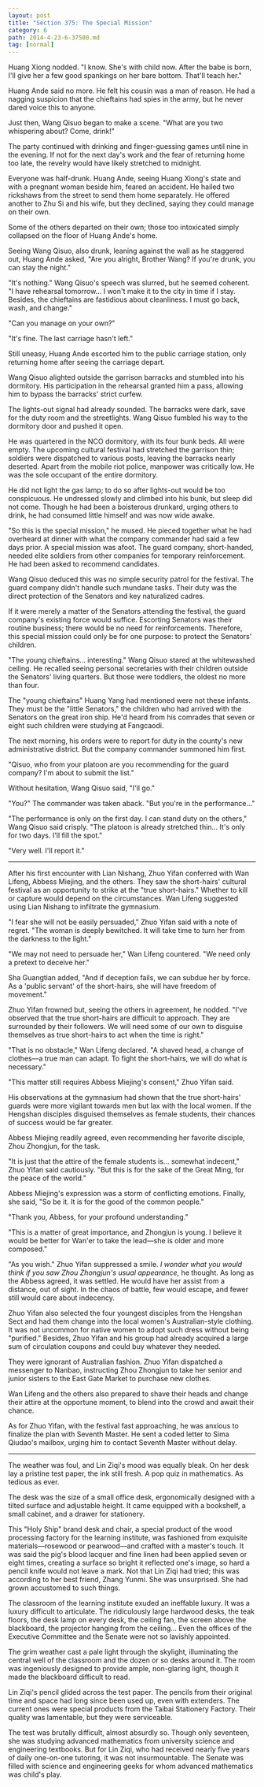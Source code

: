 ```yaml
---
layout: post
title: "Section 375: The Special Mission"
category: 6
path: 2014-4-23-6-37500.md
tag: [normal]
---
```


Huang Xiong nodded. "I know. She's with child now. After the babe is born, I'll give her a few good spankings on her bare bottom. That'll teach her."

Huang Ande said no more. He felt his cousin was a man of reason. He had a nagging suspicion that the chieftains had spies in the army, but he never dared voice this to anyone.

Just then, Wang Qisuo began to make a scene. "What are you two whispering about? Come, drink!"

The party continued with drinking and finger-guessing games until nine in the evening. If not for the next day's work and the fear of returning home too late, the revelry would have likely stretched to midnight.

Everyone was half-drunk. Huang Ande, seeing Huang Xiong's state and with a pregnant woman beside him, feared an accident. He hailed two rickshaws from the street to send them home separately. He offered another to Zhu Si and his wife, but they declined, saying they could manage on their own.

Some of the others departed on their own; those too intoxicated simply collapsed on the floor of Huang Ande's home.

Seeing Wang Qisuo, also drunk, leaning against the wall as he staggered out, Huang Ande asked, "Are you alright, Brother Wang? If you're drunk, you can stay the night."

"It's nothing." Wang Qisuo's speech was slurred, but he seemed coherent. "I have rehearsal tomorrow... I won't make it to the city in time if I stay. Besides, the chieftains are fastidious about cleanliness. I must go back, wash, and change."

"Can you manage on your own?"

"It's fine. The last carriage hasn't left."

Still uneasy, Huang Ande escorted him to the public carriage station, only returning home after seeing the carriage depart.

Wang Qisuo alighted outside the garrison barracks and stumbled into his dormitory. His participation in the rehearsal granted him a pass, allowing him to bypass the barracks' strict curfew.

The lights-out signal had already sounded. The barracks were dark, save for the duty room and the streetlights. Wang Qisuo fumbled his way to the dormitory door and pushed it open.

He was quartered in the NCO dormitory, with its four bunk beds. All were empty. The upcoming cultural festival had stretched the garrison thin; soldiers were dispatched to various posts, leaving the barracks nearly deserted. Apart from the mobile riot police, manpower was critically low. He was the sole occupant of the entire dormitory.

He did not light the gas lamp; to do so after lights-out would be too conspicuous. He undressed slowly and climbed into his bunk, but sleep did not come. Though he had been a boisterous drunkard, urging others to drink, he had consumed little himself and was now wide awake.

"So this is the special mission," he mused. He pieced together what he had overheard at dinner with what the company commander had said a few days prior. A special mission was afoot. The guard company, short-handed, needed elite soldiers from other companies for temporary reinforcement. He had been asked to recommend candidates.

Wang Qisuo deduced this was no simple security patrol for the festival. The guard company didn't handle such mundane tasks. Their duty was the direct protection of the Senators and key naturalized cadres.

If it were merely a matter of the Senators attending the festival, the guard company's existing force would suffice. Escorting Senators was their routine business; there would be no need for reinforcements. Therefore, this special mission could only be for one purpose: to protect the Senators' children.

"The young chieftains... interesting." Wang Qisuo stared at the whitewashed ceiling. He recalled seeing personal secretaries with their children outside the Senators' living quarters. But those were toddlers, the oldest no more than four.

The "young chieftains" Huang Yang had mentioned were not these infants. They must be the "little Senators," the children who had arrived with the Senators on the great iron ship. He'd heard from his comrades that seven or eight such children were studying at Fangcaodi.

The next morning, his orders were to report for duty in the county's new administrative district. But the company commander summoned him first.

"Qisuo, who from your platoon are you recommending for the guard company? I'm about to submit the list."

Without hesitation, Wang Qisuo said, "I'll go."

"You?" The commander was taken aback. "But you're in the performance..."

"The performance is only on the first day. I can stand duty on the others," Wang Qisuo said crisply. "The platoon is already stretched thin... It's only for two days. I'll fill the spot."

"Very well. I'll report it."

***

After his first encounter with Lian Nishang, Zhuo Yifan conferred with Wan Lifeng, Abbess Miejing, and the others. They saw the short-hairs' cultural festival as an opportunity to strike at the "true short-hairs." Whether to kill or capture would depend on the circumstances. Wan Lifeng suggested using Lian Nishang to infiltrate the gymnasium.

"I fear she will not be easily persuaded," Zhuo Yifan said with a note of regret. "The woman is deeply bewitched. It will take time to turn her from the darkness to the light."

"We may not need to persuade her," Wan Lifeng countered. "We need only a pretext to deceive her."

Sha Guangtian added, "And if deception fails, we can subdue her by force. As a 'public servant' of the short-hairs, she will have freedom of movement."

Zhuo Yifan frowned but, seeing the others in agreement, he nodded. "I've observed that the true short-hairs are difficult to approach. They are surrounded by their followers. We will need some of our own to disguise themselves as true short-hairs to act when the time is right."

"That is no obstacle," Wan Lifeng declared. "A shaved head, a change of clothes—a true man can adapt. To fight the short-hairs, we will do what is necessary."

"This matter still requires Abbess Miejing's consent," Zhuo Yifan said.

His observations at the gymnasium had shown that the true short-hairs' guards were more vigilant towards men but lax with the local women. If the Hengshan disciples disguised themselves as female students, their chances of success would be far greater.

Abbess Miejing readily agreed, even recommending her favorite disciple, Zhou Zhongjun, for the task.

"It is just that the attire of the female students is... somewhat indecent," Zhuo Yifan said cautiously. "But this is for the sake of the Great Ming, for the peace of the world."

Abbess Miejing's expression was a storm of conflicting emotions. Finally, she said, "So be it. It is for the good of the common people."

"Thank you, Abbess, for your profound understanding."

"This is a matter of great importance, and Zhongjun is young. I believe it would be better for Wan'er to take the lead—she is older and more composed."

"As you wish." Zhuo Yifan suppressed a smile. *I wonder what you would think if you saw Zhou Zhongjun's usual appearance,* he thought. As long as the Abbess agreed, it was settled. He would have her assist from a distance, out of sight. In the chaos of battle, few would escape, and fewer still would care about indecency.

Zhuo Yifan also selected the four youngest disciples from the Hengshan Sect and had them change into the local women's Australian-style clothing. It was not uncommon for native women to adopt such dress without being "purified." Besides, Zhuo Yifan and his group had already acquired a large sum of circulation coupons and could buy whatever they needed.

They were ignorant of Australian fashion. Zhuo Yifan dispatched a messenger to Nanbao, instructing Zhou Zhongjun to take her senior and junior sisters to the East Gate Market to purchase new clothes.

Wan Lifeng and the others also prepared to shave their heads and change their attire at the opportune moment, to blend into the crowd and await their chance.

As for Zhuo Yifan, with the festival fast approaching, he was anxious to finalize the plan with Seventh Master. He sent a coded letter to Sima Qiudao's mailbox, urging him to contact Seventh Master without delay.

***

The weather was foul, and Lin Ziqi's mood was equally bleak. On her desk lay a pristine test paper, the ink still fresh. A pop quiz in mathematics. As tedious as ever.

The desk was the size of a small office desk, ergonomically designed with a tilted surface and adjustable height. It came equipped with a bookshelf, a small cabinet, and a drawer for stationery.

This "Holy Ship" brand desk and chair, a special product of the wood processing factory for the learning institute, was fashioned from exquisite materials—rosewood or pearwood—and crafted with a master's touch. It was said the pig's blood lacquer and fine linen had been applied seven or eight times, creating a surface so bright it reflected one's image, so hard a pencil knife would not leave a mark. Not that Lin Ziqi had tried; this was according to her best friend, Zhang Yunmi. She was unsurprised. She had grown accustomed to such things.

The classroom of the learning institute exuded an ineffable luxury. It was a luxury difficult to articulate. The ridiculously large hardwood desks, the teak floors, the desk lamp on every desk, the ceiling fan, the screen above the blackboard, the projector hanging from the ceiling... Even the offices of the Executive Committee and the Senate were not so lavishly appointed.

The grim weather cast a pale light through the skylight, illuminating the central well of the classroom and the dozen or so desks around it. The room was ingeniously designed to provide ample, non-glaring light, though it made the blackboard difficult to read.

Lin Ziqi's pencil glided across the test paper. The pencils from their original time and space had long since been used up, even with extenders. The current ones were special products from the Taibai Stationery Factory. Their quality was lamentable, but they were serviceable.

The test was brutally difficult, almost absurdly so. Though only seventeen, she was studying advanced mathematics from university science and engineering textbooks. But for Lin Ziqi, who had received nearly five years of daily one-on-one tutoring, it was not insurmountable. The Senate was filled with science and engineering geeks for whom advanced mathematics was child's play.